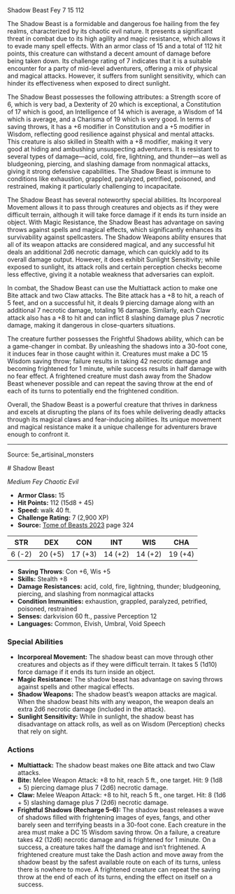 <MonsterName/>Shadow Beast</MonsterName>
<CreatureType/>Fey</CreatureType>
<CR/>7</CR>
<AC/>15</AC>
<HP/>112</HP>
<summary>The Shadow Beast is a formidable and dangerous foe hailing from the fey realms, characterized by its chaotic evil nature. It presents a significant threat in combat due to its high agility and magic resistance, which allows it to evade many spell effects. With an armor class of 15 and a total of 112 hit points, this creature can withstand a decent amount of damage before being taken down. Its challenge rating of 7 indicates that it is a suitable encounter for a party of mid-level adventurers, offering a mix of physical and magical attacks. However, it suffers from sunlight sensitivity, which can hinder its effectiveness when exposed to direct sunlight.</summary>

<detail>

The Shadow Beast possesses the following attributes: a Strength score of 6, which is very bad, a Dexterity of 20 which is exceptional, a Constitution of 17 which is good, an Intelligence of 14 which is average, a Wisdom of 14 which is average, and a Charisma of 19 which is very good. In terms of saving throws, it has a +6 modifier in Constitution and a +5 modifier in Wisdom, reflecting good resilience against physical and mental attacks. This creature is also skilled in Stealth with a +8 modifier, making it very good at hiding and ambushing unsuspecting adventurers. It is resistant to several types of damage—acid, cold, fire, lightning, and thunder—as well as bludgeoning, piercing, and slashing damage from nonmagical attacks, giving it strong defensive capabilities. The Shadow Beast is immune to conditions like exhaustion, grappled, paralyzed, petrified, poisoned, and restrained, making it particularly challenging to incapacitate.

The Shadow Beast has several noteworthy special abilities. Its Incorporeal Movement allows it to pass through creatures and objects as if they were difficult terrain, although it will take force damage if it ends its turn inside an object. With Magic Resistance, the Shadow Beast has advantage on saving throws against spells and magical effects, which significantly enhances its survivability against spellcasters. The Shadow Weapons ability ensures that all of its weapon attacks are considered magical, and any successful hit deals an additional 2d6 necrotic damage, which can quickly add to its overall damage output. However, it does exhibit Sunlight Sensitivity; while exposed to sunlight, its attack rolls and certain perception checks become less effective, giving it a notable weakness that adversaries can exploit.

In combat, the Shadow Beast can use the Multiattack action to make one Bite attack and two Claw attacks. The Bite attack has a +8 to hit, a reach of 5 feet, and on a successful hit, it deals 9 piercing damage along with an additional 7 necrotic damage, totaling 16 damage. Similarly, each Claw attack also has a +8 to hit and can inflict 8 slashing damage plus 7 necrotic damage, making it dangerous in close-quarters situations.

The creature further possesses the Frightful Shadows ability, which can be a game-changer in combat. By unleashing the shadows into a 30-foot cone, it induces fear in those caught within it. Creatures must make a DC 15 Wisdom saving throw; failure results in taking 42 necrotic damage and becoming frightened for 1 minute, while success results in half damage with no fear effect. A frightened creature must dash away from the Shadow Beast whenever possible and can repeat the saving throw at the end of each of its turns to potentially end the frightened condition.

Overall, the Shadow Beast is a powerful creature that thrives in darkness and excels at disrupting the plans of its foes while delivering deadly attacks through its magical claws and fear-inducing abilities. Its unique movement and magical resistance make it a unique challenge for adventurers brave enough to confront it.</detail>



---

Source: 5e_artisinal_monsters

<statblock>
# Shadow Beast

*Medium* *Fey* *Chaotic Evil*

- **Armor Class:** 15
- **Hit Points:** 112 (15d8 + 45)
- **Speed:** walk 40 ft.
- **Challenge Rating:** 7 (2,900 XP)
- **Source:** [Tome of Beasts 2023](https://koboldpress.com/kpstore/product/tome-of-beasts-1-2023-edition/) page 324

| STR | DEX | CON | INT | WIS | CHA |
| --- | --- | --- | --- | --- | --- |
| 6 (-2) | 20 (+5) | 17 (+3) | 14 (+2) | 14 (+2) | 19 (+4) |

- **Saving Throws**: Con +6, Wis +5
- **Skills:** Stealth +8
- **Damage Resistances:** acid, cold, fire, lightning, thunder; bludgeoning, piercing, and slashing from nonmagical attacks
- **Condition Immunities:** exhaustion, grappled, paralyzed, petrified, poisoned, restrained
- **Senses:** darkvision 60 ft., passive Perception 12
- **Languages:** Common, Elvish, Umbral, Void Speech

### Special Abilities

- **Incorporeal Movement:** The shadow beast can move through other creatures and objects as if they were difficult terrain. It takes 5 (1d10) force damage if it ends its turn inside an object.
- **Magic Resistance:** The shadow beast has advantage on saving throws against spells and other magical effects.
- **Shadow Weapons:** The shadow beast’s weapon attacks are magical. When the shadow beast hits with any weapon, the weapon deals an extra 2d6 necrotic damage (included in the attack).
- **Sunlight Sensitivity:** While in sunlight, the shadow beast has disadvantage on attack rolls, as well as on Wisdom (Perception) checks that rely on sight.

### Actions

- **Multiattack:** The shadow beast makes one Bite attack and two Claw attacks.
- **Bite:** Melee Weapon Attack: +8 to hit, reach 5 ft., one target. Hit: 9 (1d8 + 5) piercing damage plus 7 (2d6) necrotic damage.
- **Claw:** Melee Weapon Attack: +8 to hit, reach 5 ft., one target. Hit: 8 (1d6 + 5) slashing damage plus 7 (2d6) necrotic damage.
- **Frightful Shadows (Recharge 5–6):** The shadow beast releases a wave of shadows filled with frightening images of eyes, fangs, and other barely seen and terrifying beasts in a 30-foot cone. Each creature in the area must make a DC 15 Wisdom saving throw. On a failure, a creature takes 42 (12d6) necrotic damage and is frightened for 1 minute. On a success, a creature takes half the damage and isn’t frightened. A frightened creature must take the Dash action and move away from the shadow beast by the safest available route on each of its turns, unless there is nowhere to move. A frightened creature can repeat the saving throw at the end of each of its turns, ending the effect on itself on a success.
</statblock>


